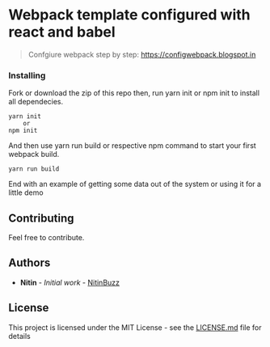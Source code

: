 # Webpack template configured with react and babel

> Confgiure webpack step by step: https://configwebpack.blogspot.in

### Installing

Fork or download the zip of this repo then, run yarn init or npm init to install all dependecies.

```
yarn init 
    or
npm init
```

And then use yarn run build or respective npm command to start your first webpack build.

```
yarn run build
```

End with an example of getting some data out of the system or using it for a little demo

## Contributing

Feel free to contribute.

## Authors

* **Nitin** - *Initial work* - [NitinBuzz](https://github.com/NitinBuzz)

## License

This project is licensed under the MIT License - see the [LICENSE.md](LICENSE.md) file for details
